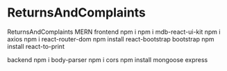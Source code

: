 # ReturnsAndComplaints
ReturnsAndComplaints MERN 
frontend
npm i
npm i mdb-react-ui-kit
npm i axios
npm i react-router-dom
npm install react-bootstrap bootstrap
npm install react-to-print

backend
npm i body-parser
npm i cors
npm install mongoose express


